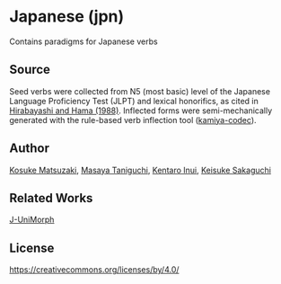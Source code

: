# Japanese (jpn)


Contains paradigms for Japanese verbs


## Source

Seed verbs were collected from N5 (most basic) level of the Japanese Language Proficiency Test (JLPT) and lexical honorifics, as cited in [Hirabayashi and Hama (1988)][keigo]. Inflected forms were semi-mechanically generated with the rule-based verb inflection tool ([kamiya-codec][kamiya-codec]).



## Author

[Kosuke Matsuzaki][matsu], [Masaya Taniguchi][tani], [Kentaro Inui][Inui], [Keisuke Sakaguchi][Sakaguchi]


## Related Works

[J-UniMorph][j-uni]



## License

https://creativecommons.org/licenses/by/4.0/



[keigo]: https://cir.nii.ac.jp/crid/1130000795989197696 "敬語"
[kamiya-codec]: https://github.com/fasiha/kamiya-codec "kamiya-codec"
[matsu]: https://matsukosuke.github.io/ "Kosuke Matsuzaki"
[tani]: https://tani.github.io "Mayasa Taniguchi"
[Inui]: https://www.cl.ecei.tohoku.ac.jp/~inui/ "Kentaro Inui"
[Sakaguchi]: https://keisuke-sakaguchi.github.io/ "Keisuke Sakaguchi"
[j-uni]: https://github.com/cl-tohoku/J-UniMorph "J-UniMorph"


